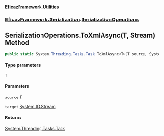 #### [EficazFramework.Utilities](EficazFrameworkUtilities.md 'EficazFramework Utilities')
### [EficazFramework.Serialization](EficazFrameworkUtilities.md#EficazFramework.Serialization 'EficazFramework.Serialization').[SerializationOperations](EficazFramework.Serialization/SerializationOperations.md 'EficazFramework.Serialization.SerializationOperations')

## SerializationOperations.ToXmlAsync<T>(T, Stream) Method

```csharp
public static System.Threading.Tasks.Task ToXmlAsync<T>(T source, System.IO.Stream target);
```
#### Type parameters

<a name='EficazFramework.Serialization.SerializationOperations.ToXmlAsync_T_(T,System.IO.Stream).T'></a>

`T`
#### Parameters

<a name='EficazFramework.Serialization.SerializationOperations.ToXmlAsync_T_(T,System.IO.Stream).source'></a>

`source` [T](EficazFramework.Serialization/SerializationOperations/ToXmlAsync_T_(T,Stream).md#EficazFramework.Serialization.SerializationOperations.ToXmlAsync_T_(T,System.IO.Stream).T 'EficazFramework.Serialization.SerializationOperations.ToXmlAsync<T>(T, System.IO.Stream).T')

<a name='EficazFramework.Serialization.SerializationOperations.ToXmlAsync_T_(T,System.IO.Stream).target'></a>

`target` [System.IO.Stream](https://docs.microsoft.com/en-us/dotnet/api/System.IO.Stream 'System.IO.Stream')

#### Returns
[System.Threading.Tasks.Task](https://docs.microsoft.com/en-us/dotnet/api/System.Threading.Tasks.Task 'System.Threading.Tasks.Task')